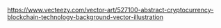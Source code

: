 <https://www.vecteezy.com/vector-art/527100-abstract-cryptocurrency-blockchain-technology-background-vector-illustration>
